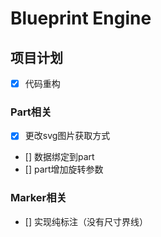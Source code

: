 # Blueprint Engine

## 项目计划

- [x] 代码重构

### Part相关
- [x] 更改svg图片获取方式
- [] 数据绑定到part
- [] part增加旋转参数

### Marker相关
- [] 实现纯标注（没有尺寸界线）